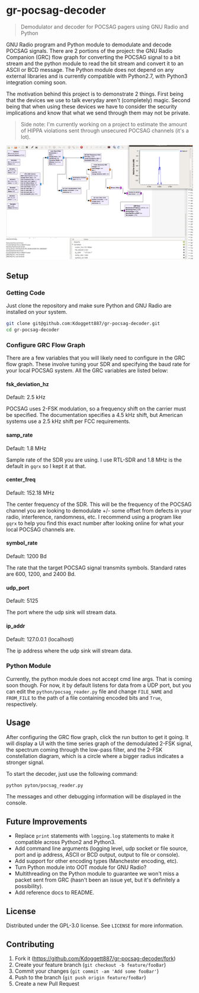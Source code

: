 # gr-pocsag-decoder

> Demodulator and decoder for POCSAG pagers using GNU Radio and Python

GNU Radio program and Python module to demodulate and decode POCSAG signals. There are 2 portions of the project: the GNU Radio Companion (GRC) flow graph for converting the POCSAG signal to a bit stream and the python module to read the bit stream and convert it to an ASCII or BCD message. The Python module does not depend on any external libraries and is currently compatible with Python2.7, with Python3 integration coming soon.

The motivation behind this project is to demonstrate 2 things. First being that the devices we use to talk everyday aren't (completely) magic. Second being that when using these devices we have to consider the security implications and know that what we send through them may not be private.

> Side note: I'm currently working on a project to estimate the amount of HIPPA violations sent through unsecured POCSAG channels (it's a lot).

![](./imgs/gr-pocsag-demod.png)

## Setup

### Getting Code

Just clone the repository and make sure Python and GNU Radio are installed on your system.

```sh
git clone git@github.com:Kdoggett887/gr-pocsag-decoder.git
cd gr-pocsag-decoder
```

### Configure GRC Flow Graph

There are a few variables that you will likely need to configure in the GRC flow graph. These involve tuning your SDR and specifying the baud rate for your local POCSAG system. All the GRC variables are listed below:

#### fsk_deviation_hz

Default: 2.5 kHz

POCSAG uses 2-FSK modulation, so a frequency shift on the carrier must be specified. The documentation specifies a 4.5 kHz shift, but American systems use a 2.5 kHz shift per FCC requirements.

#### samp_rate

Default: 1.8 MHz

Sample rate of the SDR you are using. I use RTL-SDR and 1.8 MHz is the default in `gqrx` so I kept it at that.

#### center_freq

Default: 152.18 MHz

The center frequency of the SDR. This will be the frequency of the POCSAG channel you are looking to demodulate +/- some offset from defects in your radio, interference, randomness, etc. I recommend using a program like `gqrx` to help you find this exact number after looking online for what your local POCSAG channels are.

#### symbol_rate

Default: 1200 Bd

The rate that the target POCSAG signal transmits symbols. Standard rates are 600, 1200, and 2400 Bd.

#### udp_port

Default: 5125

The port where the udp sink will stream data.

#### ip_addr

Default: 127.0.0.1 (localhost)

The ip address where the udp sink will stream data.

### Python Module

Currently, the python module does not accept cmd line args. That is coming soon though. For now, it by default listens for data from a UDP port, but you can edit the `python/pocsag_reader.py` file and change `FILE_NAME` and `FROM_FILE` to the path of a file containing encoded bits and `True`, respectively.

## Usage

After configuring the GRC flow graph, click the run button to get it going. It will display a UI with the time series graph of the demodulated 2-FSK signal, the spectrum coming through the low-pass filter, and the 2-FSK constellation diagram, which is a circle where a bigger radius indicates a stronger signal.

To start the decoder, just use the following command:

```sh
python pyton/pocsag_reader.py
```

The messages and other debugging information will be displayed in the console.

## Future Improvements

- Replace `print` statements with `logging.log` statements to make it compatible across Python2 and Python3.
- Add command line arguments (logging level, udp socket or file source, port and ip address, ASCII or BCD output, output to file or console).
- Add support for other encoding types (Manchester encoding, etc).
- Turn Python module into OOT module for GNU Radio?
- Multithreading on the Python module to guarantee we won't miss a packet sent from GRC (hasn't been an issue yet, but it's definitely a possibility).
- Add reference docs to README.

## License

Distributed under the GPL-3.0 license. See `LICENSE` for more information.

## Contributing

1. Fork it (<https://github.com/Kdoggett887/gr-pocsag-decoder/fork>)
2. Create your feature branch (`git checkout -b feature/fooBar`)
3. Commit your changes (`git commit -am 'Add some fooBar'`)
4. Push to the branch (`git push origin feature/fooBar`)
5. Create a new Pull Request

